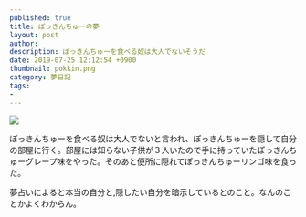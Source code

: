 ```yaml
---
published: true
title: ぽっきんちゅーの夢
layout: post
author: 
description: ぽっきんちゅーを食べる奴は大人でないそうだ
date: 2019-07-25 12:12:54 +0900
thumbnail: pokkin.png
category: 夢日記
tags:
- 
---
```


![]({{site.baseurl}}/assets/img/pokkin.png)

ぽっきんちゅーを食べる奴は大人でないと言われ、ぽっきんちゅーを隠して自分の部屋に行く。部屋には知らない子供が３人いたので手に持っていたぽっきんちゅーグレープ味をやった。そのあと便所に隠れてぽっきんちゅーリンゴ味を食った。

夢占いによると本当の自分と,隠したい自分を暗示しているとのこと。なんのことかよくわからん。

